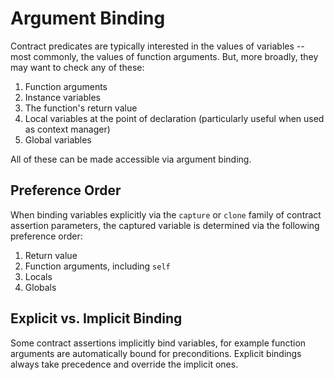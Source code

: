 # Argument Binding

Contract predicates are typically interested in the values of variables -- most commonly, the values
of function arguments. But, more broadly, they may want to check any of these:

1. Function arguments
2. Instance variables
3. The function's return value
4. Local variables at the point of declaration (particularly useful when used as context manager)
5. Global variables

All of these can be made accessible via argument binding.

## Preference Order

When binding variables explicitly via the `capture` or `clone` family of contract assertion parameters,
the captured variable is determined via the following preference order:

1. Return value
2. Function arguments, including `self`
3. Locals
4. Globals

## Explicit vs. Implicit Binding

Some contract assertions implicitly bind variables, for example function arguments are automatically
bound for preconditions. Explicit bindings always take precedence and override the implicit ones.